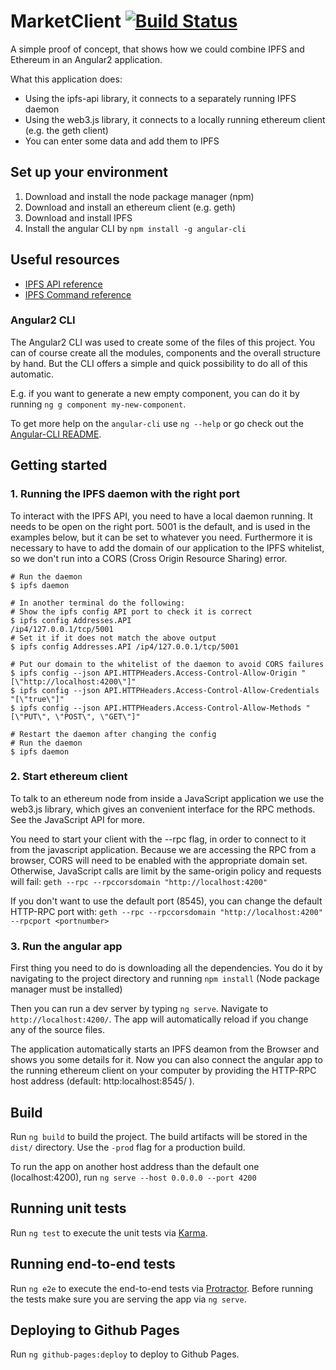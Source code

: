 # MarketClient [![Build Status](http://ec2-54-194-144-141.eu-west-1.compute.amazonaws.com/api/badges/cp2017/webapp/status.svg)](http://ec2-54-194-144-141.eu-west-1.compute.amazonaws.com/cp2017/webapp)

A simple proof of concept, that shows how we could combine IPFS and Ethereum in an Angular2 application.

What this application does:
* Using the ipfs-api library, it connects to a separately running IPFS daemon
* Using the web3.js library, it connects to a locally running ethereum client (e.g. the geth client)
* You can enter some data and add them to IPFS

## Set up your environment
1. Download and install the node package manager (npm)
2. Download and install an ethereum client (e.g. geth)
3. Download and install IPFS
4. Install the angular CLI by `npm install -g angular-cli`

## Useful resources

* [IPFS API reference](http://docs.ipfs.apiary.io/)
* [IPFS Command reference](https://ipfs.io/docs/commands/)
 

### Angular2 CLI
The Angular2 CLI was used to create some of the files of this project. You can of course create all the modules, components and the overall structure by hand. But the CLI offers a simple and quick possibility to do all of this automatic.

E.g. if you want to generate a new empty component, you can do it by running `ng g component my-new-component`.

To get more help on the `angular-cli` use `ng --help` or go check out the [Angular-CLI README](https://github.com/angular/angular-cli/blob/master/README.md).

## Getting started
### 1. Running the IPFS daemon with the right port
To interact with the IPFS API, you need to have a local daemon running. It needs to be open on the right port. 5001 is the default, and is used in the examples below, but it can be set to whatever you need.
Furthermore it is necessary to have to add the domain of our application to the IPFS whitelist, so we don't run into a CORS (Cross Origin Resource Sharing) error.

```
# Run the daemon
$ ipfs daemon
 
# In another terminal do the following: 
# Show the ipfs config API port to check it is correct
$ ipfs config Addresses.API
/ip4/127.0.0.1/tcp/5001
# Set it if it does not match the above output
$ ipfs config Addresses.API /ip4/127.0.0.1/tcp/5001
 
# Put our domain to the whitelist of the daemon to avoid CORS failures
$ ipfs config --json API.HTTPHeaders.Access-Control-Allow-Origin "[\"http://localhost:4200\"]"
$ ipfs config --json API.HTTPHeaders.Access-Control-Allow-Credentials "[\"true\"]"
$ ipfs config --json API.HTTPHeaders.Access-Control-Allow-Methods "[\"PUT\", \"POST\", \"GET\"]"
  
# Restart the daemon after changing the config
# Run the daemon
$ ipfs daemon
```

### 2. Start ethereum client
To talk to an ethereum node from inside a JavaScript application we use the web3.js library, which gives an convenient
interface for the RPC methods. See the JavaScript API for more.

You need to start your client with the --rpc flag, in order to connect to it from the javascript application. Because we are accessing the RPC from a browser, CORS will need to be enabled with the appropriate domain set. Otherwise, JavaScript calls are limit by the same-origin policy and requests will fail:
`geth --rpc --rpccorsdomain "http://localhost:4200"`

If you don't want to use the default port (8545), you can change the default HTTP-RPC port with:
`geth --rpc --rpccorsdomain "http://localhost:4200" --rpcport <portnumber>`

### 3. Run the angular app
First thing you need to do is downloading all the dependencies. You do it by navigating to the project directory and running `npm install` (Node package manager must be installed)

Then you can run a dev server by typing `ng serve`. Navigate to `http://localhost:4200/`. The app will automatically reload if you change any of the source files.

The application automatically starts an IPFS deamon from the Browser and shows you some details for it. Now you can also connect the angular app to the running ethereum client on your computer by providing the HTTP-RPC host address (default: http:localhost:8545/ ).

## Build

Run `ng build` to build the project. The build artifacts will be stored in the `dist/` directory. Use the `-prod` flag for a production build.

To run the app on another host address than the default one (localhost:4200), run `ng serve --host 0.0.0.0 --port 4200`

## Running unit tests

Run `ng test` to execute the unit tests via [Karma](https://karma-runner.github.io).

## Running end-to-end tests

Run `ng e2e` to execute the end-to-end tests via [Protractor](http://www.protractortest.org/).
Before running the tests make sure you are serving the app via `ng serve`.

## Deploying to Github Pages

Run `ng github-pages:deploy` to deploy to Github Pages.
